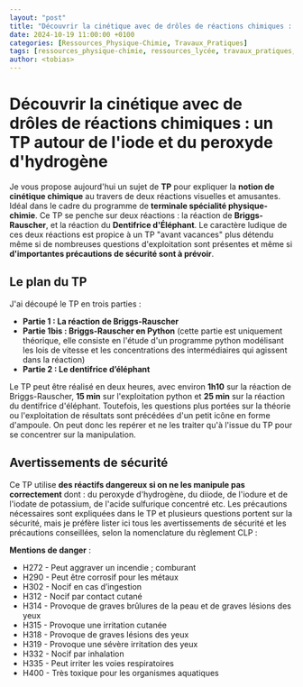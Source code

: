 ```yaml
---
layout: "post"
title: "Découvrir la cinétique avec de drôles de réactions chimiques : un TP autour de l'iode et du peroxyde d'hydrogène"
date: 2024-10-19 11:00:00 +0100
categories: [Ressources_Physique-Chimie, Travaux_Pratiques]
tags: [ressources_physique-chimie, ressources_lycée, travaux_pratiques, lycée, cinétique_chimique]     # TAG names should always be lowercase
author: <tobias>
---
```


Découvrir la cinétique avec de drôles de réactions chimiques : un TP autour de l'iode et du peroxyde d'hydrogène
=======

Je vous propose aujourd'hui un sujet de **TP** pour expliquer la **notion de cinétique chimique** au travers de deux réactions visuelles et amusantes. Idéal dans le cadre du programme de **terminale spécialité physique-chimie**. Ce TP se penche sur deux réactions : la réaction de **Briggs-Rauscher**, et la réaction du **Dentifrice d'Éléphant**. Le caractère ludique de ces deux réactions est propice à un TP "avant vacances" plus détendu même si de nombreuses questions d'exploitation sont présentes et même si **d'importantes précautions de sécurité sont à prévoir**.

Le plan du TP
-----------
J'ai découpé le TP en trois parties :
* **Partie 1 : La réaction de Briggs-Rauscher**
* **Partie 1bis : Briggs-Rauscher en Python** (cette partie est uniquement théorique, elle consiste en l'étude d'un programme python modélisant les lois de vitesse et les concentrations des intermédiaires qui agissent dans la réaction)
* **Partie 2 : Le dentifrice d’éléphant**

Le TP peut être réalisé en deux heures, avec environ **1h10** sur la réaction de Briggs-Rauscher, **15 min** sur l'exploitation python et **25 min** sur la réaction du dentifrice d'éléphant. Toutefois, les questions plus portées sur la théorie ou l'exploitation de résultats sont précédées d'un petit icône en forme d'ampoule. On peut donc les repérer et ne les traiter qu'à l'issue du TP pour se concentrer sur la manipulation.

Avertissements de sécurité
-----------
Ce TP utilise **des réactifs dangereux si on ne les manipule pas correctement** dont : du peroxyde d'hydrogène, du diiode, de l'iodure et de l'iodate de potassium, de l'acide sulfurique concentré etc. Les précautions nécessaires sont expliquées dans le TP et plusieurs questions portent sur la sécurité, mais je préfère lister ici tous les avertissements de sécurité et les précautions conseillées, selon la nomenclature du règlement CLP :

**Mentions de danger** :
* H272 - Peut aggraver un incendie ; comburant
* H290 - Peut être corrosif pour les métaux
* H302 - Nocif en cas d’ingestion
* H312 - Nocif par contact cutané
* H314 - Provoque de graves brûlures de la peau et de graves lésions des yeux
* H315 - Provoque une irritation cutanée
* H318 - Provoque de graves lésions des yeux
* H319 - Provoque une sévère irritation des yeux
* H332 - Nocif par inhalation
* H335 - Peut irriter les voies respiratoires
* H400 - Très toxique pour les organismes aquatiques
